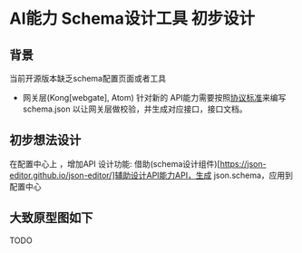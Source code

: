 # AI能力 Schema设计工具 初步设计

## 背景 

当前开源版本缺乏schema配置页面或者工具

* 网关层(Kong[webgate], Atom) 针对新的 API能力需要按照[协议标准](TODO)来编写 schema.json 以让网关层做校验，并生成对应接口，接口文档。



## 初步想法设计



在配置中心上 ，增加API 设计功能: 借助(schema设计组件)[https://json-editor.github.io/json-editor/]辅助设计API能力API，生成 json.schema，应用到配置中心


## 大致原型图如下
TODO
